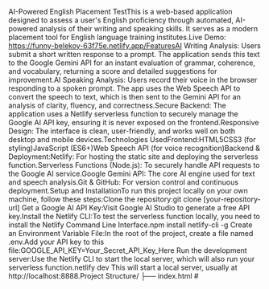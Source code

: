 AI-Powered English Placement TestThis is a web-based application designed to assess a user's English proficiency through automated, AI-powered analysis of their writing and speaking skills. It serves as a modern placement tool for English language training institutes.Live Demo: https://funny-belekoy-63f75e.netlify.app/FeaturesAI Writing Analysis: Users submit a short written response to a prompt. The application sends this text to the Google Gemini API for an instant evaluation of grammar, coherence, and vocabulary, returning a score and detailed suggestions for improvement.AI Speaking Analysis: Users record their voice in the browser responding to a spoken prompt. The app uses the Web Speech API to convert the speech to text, which is then sent to the Gemini API for an analysis of clarity, fluency, and correctness.Secure Backend: The application uses a Netlify serverless function to securely manage the Google AI API key, ensuring it is never exposed on the frontend.Responsive Design: The interface is clean, user-friendly, and works well on both desktop and mobile devices.Technologies UsedFrontend:HTML5CSS3 (for styling)JavaScript (ES6+)Web Speech API (for voice recognition)Backend & Deployment:Netlify: For hosting the static site and deploying the serverless function.Serverless Functions (Node.js): To securely handle API requests to the Google AI service.Google Gemini API: The core AI engine used for text and speech analysis.Git & GitHub: For version control and continuous deployment.Setup and InstallationTo run this project locally on your own machine, follow these steps:Clone the repository:git clone [your-repository-url]
Get a Google AI API Key:Visit Google AI Studio to generate a free API key.Install the Netlify CLI:To test the serverless function locally, you need to install the Netlify Command Line Interface.npm install netlify-cli -g
Create an Environment Variable File:In the root of the project, create a file named .env.Add your API key to this file:GOOGLE_API_KEY=Your_Secret_API_Key_Here
Run the development server:Use the Netlify CLI to start the local server, which will also run your serverless function.netlify dev
This will start a local server, usually at http://localhost:8888.Project Structure/
├── index.html              #
